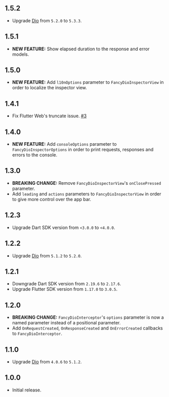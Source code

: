## 1.5.2

- Upgrade [Dio](https://pub.dev/packages/dio) from `5.2.0` to `5.3.3`.

## 1.5.1

- **NEW FEATURE:** Show elapsed duration to the response and error models.

## 1.5.0

- **NEW FEATURE:** Add `l10nOptions` parameter to `FancyDioInspectorView` in order to localize the inspector view.

## 1.4.1

- Fix Flutter Web's truncate issue. [#3](https://github.com/gokhancvs/fancy_dio_inspector/pull/3)

## 1.4.0

- **NEW FEATURE:** Add `consoleOptions` parameter to `FancyDioInspectorOptions` in order to print requests, responses and errors to the console.

## 1.3.0

- **BREAKING CHANGE:** Remove `FancyDioInspectorView`'s `onClosePressed` parameter.
- Add `leading` and `actions` parameters to `FancyDioInspectorView` in order to give more control over the app bar.

## 1.2.3

- Upgrade Dart SDK version from `<3.0.0` to `<4.0.0`.

## 1.2.2

- Upgrade [Dio](https://pub.dev/packages/dio) from `5.1.2` to `5.2.0`.

## 1.2.1

- Downgrade Dart SDK version from `2.19.6` to `2.17.6`.
- Upgrade Flutter SDK version from `1.17.0` to `3.0.5`.

## 1.2.0

- **BREAKING CHANGE:** `FancyDioInterceptor`'s `options` parameter is now a named parameter instead of a positional parameter.
- Add `OnRequestCreated`, `OnResponseCreated` and `OnErrorCreated` callbacks to `FancyDioInterceptor`.

## 1.1.0

- Upgrade [Dio](https://pub.dev/packages/dio) from `4.0.6` to `5.1.2`.

## 1.0.0

- Initial release.
